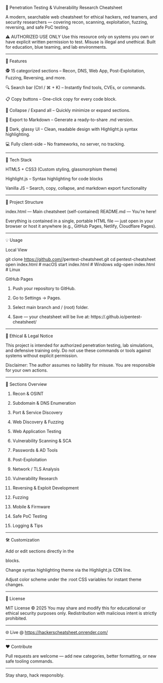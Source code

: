 🧰 Penetration Testing & Vulnerability Research Cheatsheet

A modern, searchable web cheatsheet for ethical hackers, red teamers, and security researchers — covering recon, scanning, exploitation, fuzzing, reversing, and safe PoC testing.

⚠️ AUTHORIZED USE ONLY
Use this resource only on systems you own or have explicit written permission to test.
Misuse is illegal and unethical. Built for education, blue teaming, and lab environments.


---

🚀 Features

🕵️ 15 categorized sections – Recon, DNS, Web App, Post-Exploitation, Fuzzing, Reversing, and more.

🔍 Search bar (Ctrl / ⌘ + K) – Instantly find tools, CVEs, or commands.

📋 Copy buttons – One-click copy for every code block.

🧱 Collapse / Expand all – Quickly minimize or expand sections.

🧾 Export to Markdown – Generate a ready-to-share .md version.

🌙 Dark, glassy UI – Clean, readable design with Highlight.js syntax highlighting.

💻 Fully client-side – No frameworks, no server, no tracking.



---

🧩 Tech Stack

HTML5 + CSS3 (Custom styling, glassmorphism theme)

Highlight.js – Syntax highlighting for code blocks

Vanilla JS – Search, copy, collapse, and markdown export functionality



---

📂 Project Structure

index.html — Main cheatsheet (self-contained)
README.md — You're here!

Everything is contained in a single, portable HTML file — just open in your browser or host it anywhere (e.g., GitHub Pages, Netlify, Cloudflare Pages).


---

💡 Usage

Local View

git clone https://github.com/<your-username>/pentest-cheatsheet.git
cd pentest-cheatsheet
open index.html   # macOS
start index.html  # Windows
xdg-open index.html # Linux

GitHub Pages

1. Push your repository to GitHub.


2. Go to Settings → Pages.


3. Select main branch and / (root) folder.


4. Save — your cheatsheet will be live at:
https://<username>.github.io/pentest-cheatsheet/




---

🔐 Ethical & Legal Notice

This project is intended for authorized penetration testing, lab simulations, and defensive training only.
Do not use these commands or tools against systems without explicit permission.

Disclaimer:
The author assumes no liability for misuse. You are responsible for your own actions.


---

🧭 Sections Overview

1. Recon & OSINT


2. Subdomain & DNS Enumeration


3. Port & Service Discovery


4. Web Discovery & Fuzzing


5. Web Application Testing


6. Vulnerability Scanning & SCA


7. Passwords & AD Tools


8. Post-Exploitation


9. Network / TLS Analysis


10. Vulnerability Research


11. Reversing & Exploit Development


12. Fuzzing


13. Mobile & Firmware


14. Safe PoC Testing


15. Logging & Tips




---

🛠️ Customization

Add or edit sections directly in the <article> blocks.

Change syntax highlighting theme via the Highlight.js CDN line.

Adjust color scheme under the :root CSS variables for instant theme changes.



---

📜 License

MIT License © 2025
You may share and modify this for educational or ethical security purposes only.
Redistribution with malicious intent is strictly prohibited.


---

🌐 Live @ https://hackerscheatsheet.onrender.com/

---

❤️ Contribute

Pull requests are welcome — add new categories, better formatting, or new safe tooling commands.


---

Stay sharp, hack responsibly.
